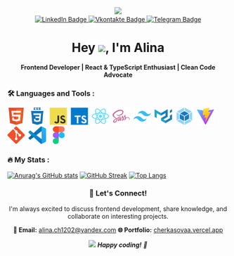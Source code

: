 
<div id="header" align="center">
  <img src="https://media.giphy.com/media/dTtOyFXfwU5Io91IVW/giphy.gif" width="200"/>
</div>
<div id="badges" align="center">
  <a href="https://www.linkedin.com/in/cherkasovaa/">
    <img src="https://img.shields.io/badge/LinkedIn-blue?style=for-the-badge&logo=linkedin&logoColor=white" alt="LinkedIn Badge"/>
  </a>
  <a href="https://vk.com/alinach1202">
    <img src="https://img.shields.io/badge/Vkontakte-blue?logo=vkontakte&logoColor=white&style=for-the-badge" alt="Vkontakte Badge"/>
  </a>
  <a href="https://t.me/cherkasova_aa">
    <img src="https://img.shields.io/badge/Telegram-blue?logo=telegram&logoColor=white&style=for-the-badge" alt="Telegram Badge"/>
  </a>
</div>
<h1 align="center">
  Hey
  <img src="https://media.giphy.com/media/hvRJCLFzcasrR4ia7z/giphy.gif" width="30"/>,
  I'm Alina
</h1>

<p align="center">
  <b>Frontend Developer | React & TypeScript Enthusiast | Clean Code Advocate</b>
</p>

### :hammer_and_wrench: Languages and Tools :

<div>
  <img src="https://github.com/devicons/devicon/blob/master/icons/html5/html5-original.svg" title="HTML5" alt="HTML" width="40" height="40"/>&nbsp;
  <img src="https://github.com/devicons/devicon/blob/master/icons/css3/css3-plain-wordmark.svg" title="CSS3" alt="CSS" width="40" height="40"/>&nbsp;
  <img src="https://github.com/devicons/devicon/blob/master/icons/javascript/javascript-original.svg" title="JavaScript" alt="JavaScript" width="40" height="40"/>&nbsp;
  <img src="https://github.com/devicons/devicon/blob/master/icons/typescript/typescript-original.svg" title="TypeScript" alt="TypeScript" width="40" height="40"/>&nbsp;
  <img src="https://github.com/devicons/devicon/blob/master/icons/react/react-original.svg" title="React" alt="React" width="40" height="40"/>&nbsp;
  <img src="https://github.com/devicons/devicon/blob/master/icons/sass/sass-original.svg" title="Sass" alt="Sass" width="40" height="40"/>&nbsp;
  <img src="https://github.com/devicons/devicon/blob/master/icons/tailwindcss/tailwindcss-original.svg" title="Tailwind CSS" alt="Tailwind" width="40" height="40"/>&nbsp;
  <img src="https://github.com/devicons/devicon/blob/master/icons/materialui/materialui-original.svg" title="Material UI" alt="MUI" width="40" height="40"/>&nbsp;
  <img src="https://github.com/devicons/devicon/blob/master/icons/webpack/webpack-original.svg" title="Webpack" alt="Webpack" width="40" height="40"/>&nbsp;
  <img src="https://github.com/devicons/devicon/blob/master/icons/vitejs/vitejs-original.svg" title="Vite" alt="Vite" width="40" height="40"/>&nbsp;
  <img src="https://github.com/devicons/devicon/blob/master/icons/git/git-original.svg" title="Git" alt="Git" width="40" height="40"/>&nbsp;
  <img src="https://github.com/devicons/devicon/blob/master/icons/vscode/vscode-original.svg" title="VS Code" alt="VS Code" width="40" height="40"/>&nbsp;
  <img src="https://github.com/devicons/devicon/blob/master/icons/figma/figma-original.svg" title="Figma" alt="Figma" width="40" height="40"/>&nbsp;
</div>

### :fire: My Stats :

[![Anurag's GitHub stats](https://github-readme-stats.vercel.app/api?username=cherkasovaa&theme=great-gatsby)](https://github.com/anuraghazra/github-readme-stats)
[![GitHub Streak](http://github-readme-streak-stats.herokuapp.com?user=cherkasovaa&theme=dark&background=000000)](https://git.io/streak-stats)
[![Top Langs](https://github-readme-stats.vercel.app/api/top-langs/?username=cherkasovaa&layout=compact&theme=vision-friendly-dark)](https://github.com/anuraghazra/github-readme-stats)

<div align="center">
  <h3>💬 Let's Connect!</h3>
  <p>I'm always excited to discuss frontend development, share knowledge, and collaborate on interesting projects.</p>
  
  **📧 Email:** alina.ch1202@yandex.com
  **🌐 Portfolio:** [cherkasovaa.vercel.app](https://cherkasovaa.vercel.app/)
</div>

<div align="center">
  <img src="https://media.giphy.com/media/LnQjpWaON8nhr21vNW/giphy.gif" width="60"> 
  <em><b>Happy coding!</b> 🚀</em>
</div>
